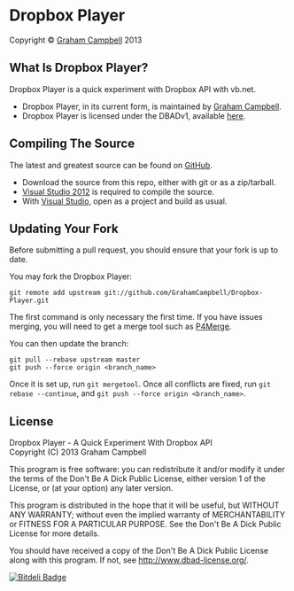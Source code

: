 Dropbox Player
==============


Copyright © [Graham Campbell](https://github.com/GrahamCampbell) 2013  



## What Is Dropbox Player?

Dropbox Player is a quick experiment with Dropbox API with vb.net.  

* Dropbox Player, in its current form, is maintained by [Graham Campbell](https://github.com/GrahamCampbell).  
* Dropbox Player is licensed under the DBADv1, available [here](https://github.com/GrahamCampbell/Dropbox-Player/blob/master/LICENSE.md).  


## Compiling The Source

The latest and greatest source can be found on [GitHub](https://github.com/GrahamCampbell/Dropbox-Player).  

* Download the source from this repo, either with git or as a zip/tarball.  
* [Visual Studio 2012](http://www.microsoft.com/visualstudio/) is required to compile the source.  
* With [Visual Studio](http://www.microsoft.com/visualstudio/), open as a project and build as usual.  


## Updating Your Fork

Before submitting a pull request, you should ensure that your fork is up to date.  

You may fork the Dropbox Player:  

    git remote add upstream git://github.com/GrahamCampbell/Dropbox-Player.git

The first command is only necessary the first time. If you have issues merging, you will need to get a merge tool such as [P4Merge](http://perforce.com/product/components/perforce_visual_merge_and_diff_tools).  

You can then update the branch:  

    git pull --rebase upstream master
    git push --force origin <branch_name>

Once it is set up, run `git mergetool`. Once all conflicts are fixed, run `git rebase --continue`, and `git push --force origin <branch_name>`.  


## License

Dropbox Player - A Quick Experiment With Dropbox API  
Copyright (C) 2013  Graham Campbell  

This program is free software: you can redistribute it and/or modify it under the terms of the Don't Be A Dick Public License, either version 1 of the License, or (at your option) any later version.  

This program is distributed in the hope that it will be useful, but WITHOUT ANY WARRANTY; without even the implied warranty of MERCHANTABILITY or FITNESS FOR A PARTICULAR PURPOSE.  See the Don't Be A Dick Public License for more details.  
  
You should have received a copy of the Don't Be A Dick Public License along with this program.  If not, see http://www.dbad-license.org/.  


[![Bitdeli Badge](https://d2weczhvl823v0.cloudfront.net/GrahamCampbell/dropbox-player/trend.png)](https://bitdeli.com/free "Bitdeli Badge")

